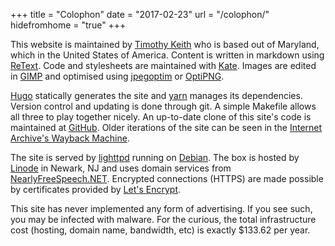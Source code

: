 +++
title = "Colophon"
date = "2017-02-23"
url = "/colophon/"
hidefromhome = "true"
+++

This website is maintained by [Timothy Keith](/about) who is based out of Maryland, which in the United States of America. Content is written in markdown using [ReText](https://github.com/retext-project/retext). Code and stylesheets are maintained with [Kate](https://www.kde.org/applications/utilities/kate/). Images are edited in [GIMP](https://www.gimp.org/) and optimised using [jpegoptim](https://github.com/tjko/jpegoptim) or [OptiPNG](http://optipng.sourceforge.net/).

[Hugo](https://gohugo.io/) statically generates the site and [yarn](https://yarnpkg.com/en/) manages its dependencies. Version control and updating is done through git. A simple Makefile allows all three to play together nicely. An up-to-date clone of this site's code is maintained at [GitHub](https://github.com/keithieopia/keithieopia.com). Older iterations of the site can be seen in the [Internet Archive's Wayback Machine](https://web.archive.org/web/*/https://keithieopia.com/).

The site is served by [lighttpd](http://www.lighttpd.net/) running on [Debian](http://www.debian.org/). The box is hosted by [Linode](https://www.linode.com/) 
in Newark, NJ and uses domain services from [NearlyFreeSpeech.NET](https://www.nearlyfreespeech.net/). Encrypted connections (HTTPS) are made possible by certificates provided by [Let's Encrypt](https://letsencrypt.org/).

This site has never implemented any form of advertising. If you see such, you may be infected with malware. For the curious, the total infrastructure
cost (hosting, domain name, bandwidth, etc) is exactly $133.62 per year.
